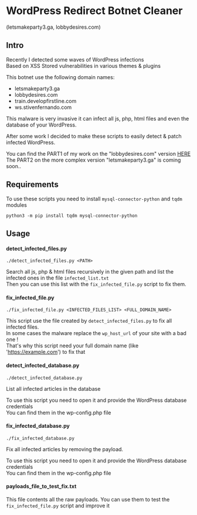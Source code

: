 # WordPress Redirect Botnet Cleaner 
(letsmakeparty3.ga, lobbydesires.com)

## Intro 

Recently I detected some waves of WordPress infections<br>
Based on XSS Stored vulnerabilities in various themes & plugins

This botnet use the following domain names:
- letsmakeparty3.ga
- lobbydesires.com
- train.developfirstline.com
- ws.stivenfernando.com

This malware is very invasive it can infect all js, php, html files and even the database of your WordPress.

After some work I decided to make these scripts to easily detect & patch infected WordPress.

You can find the PART1 of my work on the "lobbydesires.com" version [HERE](https://medium.com/@guillaume.muh/lobbydesires-botnet-927bbc139457)<br>
The PART2 on the more complex version "letsmakeparty3.ga" is coming soon.. 


## Requirements
To use these scripts you need to install `mysql-connector-python` and `tqdm` modules
```
python3 -m pip install tqdm mysql-connector-python
```

## Usage

#### detect_infected_files.py
```
./detect_infected_files.py <PATH>
```
Search all js, php & html files recursively in the given path and list the infected ones in the file `infected_list.txt`<br>
Then you can use this list with the `fix_infected_file.py` script to fix them.


#### fix_infected_file.py
```
./fix_infected_file.py <INFECTED_FILES_LIST> <FULL_DOMAIN_NAME>
```
This script use the file created by `detect_infected_files.py` to fix all infected files.<br>
In some cases the malware replace the `wp_host_url` of your site with a bad one !<br>
That's why this script need your full domain name (like 'https://example.com') to fix that


#### detect_infected_database.py
```
./detect_infected_database.py
```
List all infected articles in the database

To use this script you need to open it and provide the WordPress database credentials
<br>You can find them in the wp-config.php file


#### fix_infected_database.py
```
./fix_infected_database.py
```
Fix all infected articles by removing the payload.

To use this script you need to open it and provide the WordPress database credentials
<br>You can find them in the wp-config.php file


#### payloads_file_to_test_fix.txt
This file contents all the raw payloads. You can use them to test the `fix_infected_file.py` script and improve it
